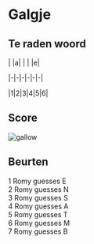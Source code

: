 # Galgje

## Te raden woord

| |a| | | |e|

|-|-|-|-|-|-|

|1|2|3|4|5|6|

## Score
![gallow](./images/5.png)

## Beurten
1 Romy guesses E  
2 Romy guesses N  
3 Romy guesses S  
4 Romy guesses A  
5 Romy guesses T  
6 Romy guesses M  
7 Romy guesses B  